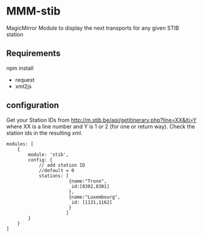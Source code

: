 # MMM-stib
MagicMirror Module to display the next transports for any given STIB station

## Requirements
npm install
- request
- xml2js

## configuration
Get your Station IDs from http://m.stib.be/api/getitinerary.php?line=XX&iti=Y where XX is a line number and Y is 1 or 2 (for one or return way). Check the station ids in the resulting xml.
```
modules: [
    {
        module: 'stib',
        config: {
            // add station ID
            //default = 0
            stations: [
                       {name:"Trone",
                        id:[8302,8301]
                       },
                       {name:"Luxembourg",
                        id: [1131,1162]
                       }
                      ] 
        }
    }
]
```
